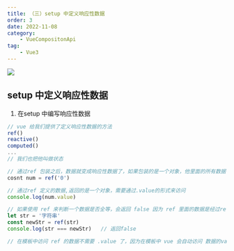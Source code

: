```yaml
---
title: （三）setup 中定义响应性数据
order: 3
date: 2022-11-08
category:
    - VueCompositonApi
tag: 
    - Vue3
---
```


![](https://image.zswei.xyz/img/202211121817662.webp)

## setup 中定义响应性数据
1. 在setup 中编写响应性数据
```js
// vue 给我们提供了定义响应性数据的方法
ref()
reactive()
computed()
...
// 我们也把他叫做状态

// 通过ref 包装之后，数据就变成响应性数据了，如果包装的是一个对象，他里面的所有数据也都是响应的
cosnt num = ref('0')

// 通过ref 定义的数据,返回的是一个对象，需要通过.value的形式来访问
console.log(num.value)

// 如果使用 ref 来判断一个数据是否全等，会返回 false 因为 ref 里面的数据是经过ref 处理过后的
let str = '字符串'
const newStr = ref(str)
console.log(str === newStr)   // 返回false

// 在模板中访问 ref 的数据不需要 .value 了，因为在模板中 vue 会自动访问 数据的value 属性
```
